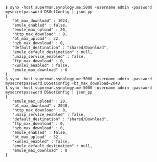     $ syno -host superman.synology.me:5000 -username admin -password mysecretpassword DSGetConfig | json_pp                                                
    {
       "bt_max_download" : 1024,
       "emule_enabled" : false,
       "emule_max_upload" : 20,
       "http_max_download" : 0,
       "bt_max_upload" : 32,
       "nzb_max_download" : 0,
       "default_destination" : "shared/Download",
       "emule_default_destination" : null,
       "unzip_service_enabled" : false,
       "ftp_max_download" : 0,
       "xunlei_enabled" : false,
       "emule_max_download" : 0
    }
    $ syno -host superman.synology.me:5000 -username admin -password mysecretpassword DSSetConfig -bt_max_download=2048
    $ syno -host superman.synology.me:5000 -username admin -password mysecretpassword DSGetConfig | json_pp                                                
    {
       "emule_max_upload" : 20,
       "bt_max_download" : 2048,
       "http_max_download" : 0,
       "unzip_service_enabled" : false,
       "default_destination" : "shared/Download",
       "ftp_max_download" : 0,
       "nzb_max_download" : 0,
       "emule_enabled" : false,
       "bt_max_upload" : 32,
       "xunlei_enabled" : false,
       "emule_default_destination" : null,
       "emule_max_download" : 0
    }
